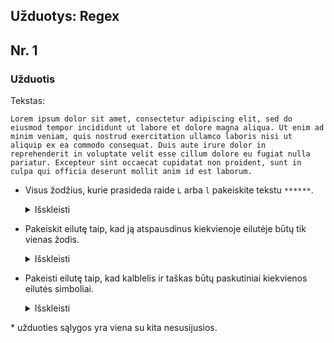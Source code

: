 
## Užduotys: Regex

## Nr. 1

### Užduotis

Tekstas:

```
Lorem ipsum dolor sit amet, consectetur adipiscing elit, sed do eiusmod tempor incididunt ut labore et dolore magna aliqua. Ut enim ad minim veniam, quis nostrud exercitation ullamco laboris nisi ut aliquip ex ea commodo consequat. Duis aute irure dolor in reprehenderit in voluptate velit esse cillum dolore eu fugiat nulla pariatur. Excepteur sint occaecat cupidatat non proident, sunt in culpa qui officia deserunt mollit anim id est laborum.
```

- Visus žodžius, kurie prasideda raide `L` arba `l` pakeiskite tekstu `******`.
    <details><summary>Išskleisti</summary>
    <p>

    ```
    ****** ipsum dolor sit amet, consectetur adipiscing elit, sed do eiusmod tempor incididunt ut ****** et dolore magna aliqua. Ut enim ad minim veniam, quis nostrud exercitation ullamco ****** nisi ut aliquip ex ea commodo consequat. Duis aute irure dolor in reprehenderit in voluptate velit esse cillum dolore eu fugiat nulla pariatur. Excepteur sint occaecat cupidatat non proident, sunt in culpa qui officia deserunt mollit anim id est ******.
    ```

    </p>
    </details>
- Pakeiskit eilutę taip, kad ją atspausdinus kiekvienoje eilutėje būtų tik vienas žodis.
    <details><summary>Išskleisti</summary>
    <p>

    ```
    Lorem
    ipsum
    dolor
    sit
    amet,
    consectetur
    adipiscing
    elit,
    sed
    do
    eiusmod
    tempor
    incididunt
    ut
    labore
    et
    dolore
    magna
    aliqua.
    Ut
    enim
    ad
    minim
    veniam,
    quis
    nostrud
    exercitation
    ullamco
    laboris
    nisi
    ut
    aliquip
    ex
    ea
    commodo
    consequat.
    Duis
    aute
    irure
    dolor
    in
    reprehenderit
    in
    voluptate
    velit
    esse
    cillum
    dolore
    eu
    fugiat
    nulla
    pariatur.
    Excepteur
    sint
    occaecat
    cupidatat
    non
    proident,
    sunt
    in
    culpa
    qui
    officia
    deserunt
    mollit
    anim
    id
    est
    laborum.
    ```

    </p>
    </details>

- Pakeisti eilutę taip, kad kalblelis ir taškas būtų paskutiniai kiekvienos eilutės simboliai.

    <details><summary>Išskleisti</summary>
    <p>

    ```
    Lorem ipsum dolor sit amet,
    consectetur adipiscing elit,
    sed do eiusmod tempor incididunt ut labore et dolore magna aliqua.
    Ut enim ad minim veniam,
    quis nostrud exercitation ullamco laboris nisi ut aliquip ex ea commodo consequat.
    Duis aute irure dolor in reprehenderit in voluptate velit esse cillum dolore eu fugiat nulla pariatur.
    Excepteur sint occaecat cupidatat non proident,
    sunt in culpa qui officia deserunt mollit anim id est laborum.
    ```

    </p>
    </details>

\* užduoties sąlygos yra viena su kita nesusijusios.

